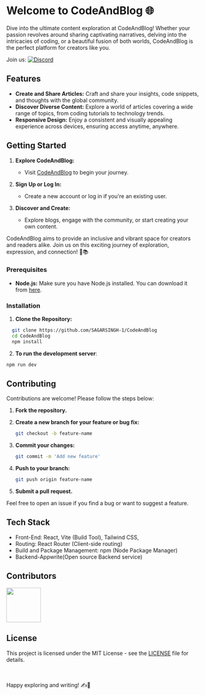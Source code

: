 # Welcome to CodeAndBlog 🌐

Dive into the ultimate content exploration at CodeAndBlog! Whether your passion revolves around sharing captivating narratives, delving into the intricacies of coding, or a beautiful fusion of both worlds, CodeAndBlog is the perfect platform for creators like you.

Join us: [![Discord](https://img.shields.io/badge/Discord-5865F2?style=for-the-badge&logo=discord&logoColor=white)](https://discord.gg/KxqtV3bBse)

## Features

- **Create and Share Articles:** Craft and share your insights, code snippets, and thoughts with the global community.
- **Discover Diverse Content:** Explore a world of articles covering a wide range of topics, from coding tutorials to technology trends.
- **Responsive Design:** Enjoy a consistent and visually appealing experience across devices, ensuring access anytime, anywhere.


## Getting Started

1. **Explore CodeAndBlog:**
   - Visit [CodeAndBlog](https://code-and-blog.vercel.app/) to begin your journey.

2. **Sign Up or Log In:**
   - Create a new account or log in if you're an existing user.

3. **Discover and Create:**
   - Explore blogs, engage with the community, or start creating your own content.

CodeAndBlog aims to provide an inclusive and vibrant space for creators and readers alike. Join us on this exciting journey of exploration, expression, and connection! 🚀📚

### Prerequisites

- **Node.js:** Make sure you have Node.js installed. You can download it from [here](https://nodejs.org/).

### Installation

1. **Clone the Repository:**
  ```bash
    git clone https://github.com/SAGARSINGH-1/CodeAndBlog
    cd CodeAndBlog
    npm install
  ```
2. **To run the development server**:

  ```bash
  npm run dev
  ```

## Contributing

Contributions are welcome! Please follow the steps below:

1. **Fork the repository.**
2. **Create a new branch for your feature or bug fix:**
    ```bash
    git checkout -b feature-name
    ```

3. **Commit your changes:**
    ```bash
    git commit -m 'Add new feature'
    ```

4. **Push to your branch:**
    ```bash
    git push origin feature-name
    ```

5. **Submit a pull request.**

Feel free to open an issue if you find a bug or want to suggest a feature.

## Tech Stack

- Front-End:
  React,
  Vite (Build Tool),
  Tailwind CSS,
- Routing:
  React Router (Client-side routing)
- Build and Package Management:
  npm (Node Package Manager)
- Backend-Appwrite(Open source Backend service)

## Contributors

<a href="https://github.com/SAGARSINGH-1/Quiz-App/graphs/contributors">
  <img width='90px' height='90px' src="https://contrib.rocks/image?repo=SAGARSINGH-1/Quiz-App" />
</a>


## License


This project is licensed under the MIT License - see the [LICENSE](LICENSE) file for details.

<br>
<br>
Happy exploring and writing! ✍️🚀

